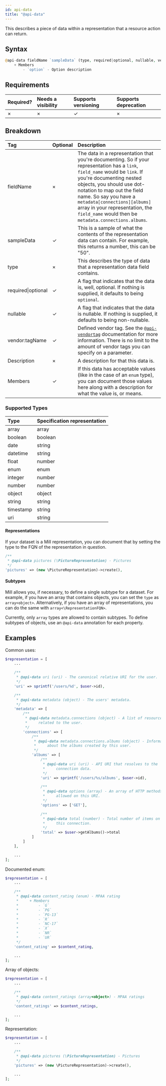 ```yaml
---
id: api-data
title: "@api-data"
---
```


This describes a piece of data within a representation that a resource action can return.

## Syntax
```php
@api-data fieldName `sampleData` (type, required|optional, nullable, vendor:tagName) - Description
    + Members
        - `option` - Option description
```

## Requirements
| Required? | Needs a visibility | Supports versioning | Supports deprecation |
| :--- | :--- | :--- | :--- |
| × | × | ✓ | × |

## Breakdown
| Tag | Optional | Description |
| :--- | :--- | :--- |
| fieldName | × | The data in a representation that you're documenting. So if your representation has a `link`, `field_name` would be `link`. If you're documenting nested objects, you should use dot-notation to map out the field name. So say you have a `metadata[connections][albums]` array in your representation, the `field_name` would then be `metadata.connections.albums`. |
| sampleData | ✓ | This is a sample of what the contents of the representation data can contain. For example, this returns a number, this can be "50". |
| type | × | This describes the type of data that a representation data field contains. |
| required&vert;optional | ✓ | A flag that indicates that the data is, well, optional. If nothing is supplied, it defaults to being `optional`. |
| nullable | ✓ | A flag that indicates that the data is nullable. If nothing is supplied, it defaults to being non-nullable. |
| vendor:tagName | ✓ | Defined vendor tag. See the [`@api-vendortag`](reference/api-vendortag.md) documentation for more information. There is no limit to the amount of vendor tags you can specify on a parameter. |
| Description | × | A description for that this data is. |
| Members | ✓ | If this data has acceptable values (like in the case of an `enum` type), you can document those values here along with a description for what the value is, or means. |

### Supported Types
| Type | Specification representation |
| :--- | :--- |
| array | array |
| boolean | boolean |
| date | string |
| datetime | string |
| float | number |
| enum | enum |
| integer | number |
| number | number |
| object | object |
| string | string |
| timestamp | string |
| uri | string |

#### Representations
If your dataset is a Mill representation, you can document that by setting the type to the FQN of the representation in question.

```php
/**
 * @api-data pictures (\PictureRepresentation) - Pictures
 */
'pictures' => (new \PictureRepresentation)->create(),
```

#### Subtypes
Mill allows you, if necessary, to define a single subtype for a dataset. For example, if you have an array that contains objects, you can set the `type` as `array<object>`. Alternatively, if you have an array of representations, you can do the same with `array<\RepresentationFQN>`.

Currently, only `array` types are allowed to contain subtypes. To define subtypes of objects, use an `@api-data` annotation for each property.

## Examples
Common uses:

```php
$representation = [
    ...

    /**
     * @api-data uri (uri) - The canonical relative URI for the user.
     */
    'uri' => sprintf('/users/%d', $user->id),

    /**
     * @api-data metadata (object) - The users' metadata.
     */
    'metadata' => [
        /**
         * @api-data metadata.connections (object) - A list of resource URIs
         *     related to the user.
         */
        'connections' => [
            /**
             * @api-data metadata.connections.albums (object) - Information
             *     about the albums created by this user.
             */
            'albums' => [
                /**
                 * @api-data uri (uri) - API URI that resolves to the
                 *     connection data.
                 */
                'uri' => sprintf('/users/%s/albums', $user->id),

                /**
                 * @api-data options (array) - An array of HTTP methods
                 *     allowed on this URI.
                 */
                'options' => ['GET'],

                /**
                 * @api-data total (number) - Total number of items on
                 *     this connection.
                 */
                'total' => $user->getAlbums()->total
            ]
        ]
    ],

    ...
];
```

Documented enum:

```php
$representation = [
    ...

    /**
     * @api-data content_rating (enum) - MPAA rating
     *     + Members
     *         - `G`
     *         - `PG`
     *         - `PG-13`
     *         - `R`
     *         - `NC-17`
     *         - `X`
     *         - `NR`
     *         - `UR`
     */
    'content_rating' => $content_rating,

    ...
];
```

Array of objects:

```php
$representation = [
    ...

    /**
     * @api-data content_ratings (array<object>) - MPAA ratings
     */
    'content_ratings' => $content_ratings,

    ...
];
```

Representation:

```php
$representation = [
    ...

    /**
     * @api-data pictures (\PictureRepresentation) - Pictures
     */
    'pictures' => (new \PictureRepresentation)->create(),

    ...
];
```
